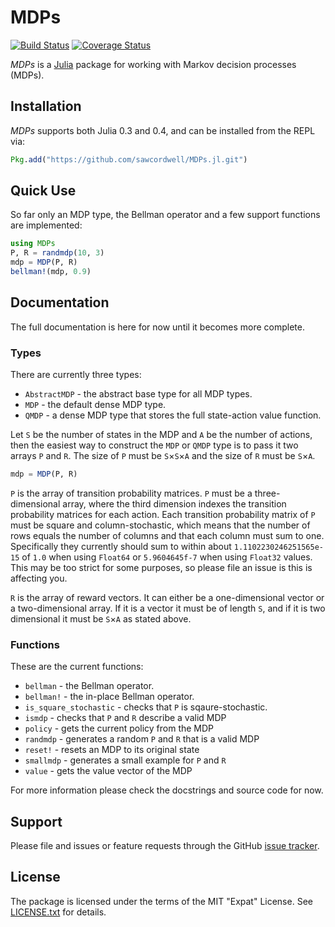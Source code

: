 # MDPs

[![Build Status](https://travis-ci.org/sawcordwell/MDPs.jl.svg?branch=master)](https://travis-ci.org/sawcordwell/MDPs.jl)
[![Coverage Status](https://coveralls.io/repos/sawcordwell/MDPs.jl/badge.png)](https://coveralls.io/r/sawcordwell/MDPs.jl)

*MDPs* is a [Julia](www.julialang.org) package for working with Markov
decision processes (MDPs).

## Installation

*MDPs* supports both Julia 0.3 and 0.4, and can be installed from the
REPL via:

```julia
Pkg.add("https://github.com/sawcordwell/MDPs.jl.git")
```

## Quick Use

So far only an MDP type, the Bellman operator and a few support
functions are implemented:

```julia
using MDPs
P, R = randmdp(10, 3)
mdp = MDP(P, R)
bellman!(mdp, 0.9)
```

## Documentation

The full documentation is here for now until it becomes more complete.

### Types

There are currently three types:

* `AbstractMDP` - the abstract base type for all MDP types.
* `MDP` - the default dense MDP type.
* `QMDP` - a dense MDP type that stores the full state-action value function.

Let `S` be the number of states in the MDP and `A` be the number of
actions, then the easiest way to construct the `MDP` or `QMDP` type is
to pass it two arrays `P` and `R`. The size of `P` must be `S`×`S`×`A`
and the size of `R` must be `S`×`A`.

```julia
mdp = MDP(P, R)
```

`P` is the array of transition probability matrices. `P` must be a
three-dimensional array, where the third dimension indexes the
transition probability matrices for each action. Each transition
probability matrix of `P` must be square and column-stochastic, which
means that the number of rows equals the number of columns and that each
column must sum to one. Specifically they currently should sum to within
about `1.1102230246251565e-15` of `1.0` when using `Float64` or
`5.9604645f-7` when using `Float32` values. This may be too strict for
some purposes, so please file an issue is this is affecting you.

`R` is the array of reward vectors. It can either be a one-dimensional
vector or a two-dimensional array. If it is a vector it must be of
length `S`, and if it is two dimensional it must be `S`×`A` as stated
above.

### Functions

These are the current functions:

* `bellman` - the Bellman operator.
* `bellman!` - the in-place Bellman operator.
* `is_square_stochastic` - checks that `P` is sqaure-stochastic.
* `ismdp` - checks that `P` and `R` describe a valid MDP
* `policy` - gets the current policy from the MDP
* `randmdp` - generates a random `P` and `R` that is a valid MDP
* `reset!` - resets an MDP to its original state
* `smallmdp` - generates a small example for `P` and `R`
* `value` - gets the value vector of the MDP

For more information please check the docstrings and source code for now.

## Support

Please file and issues or feature requests through the GitHub
[issue tracker](https://github.com/MichaelHatherly/Docile.jl/issues).

## License

The package is licensed under the terms of the MIT "Expat" License. See
[LICENSE.txt](LICENSE.txt) for details.
